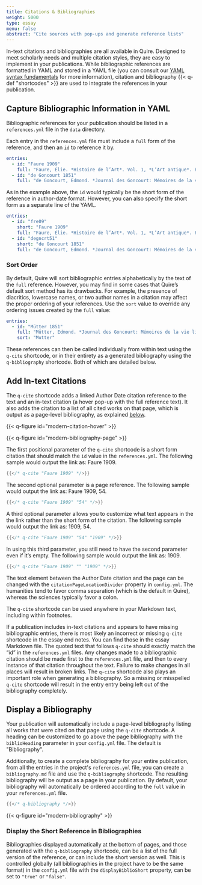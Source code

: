 ```yaml
---
title: Citations & Bibliographies
weight: 5000
type: essay
menu: false
abstract: "Cite sources with pop-ups and generate reference lists"
---
```


In-text citations and bibliographies are all available in Quire. Designed to meet scholarly needs and multiple citation styles, they are easy to implement in your publications. While bibliographic references are formatted in YAML and stored in a YAML file (you can consult our [YAML syntax fundamentals](/docs-v0/fundamentals/) for more information), citation and bibliography {{< q-def "shortcodes" >}} are used to integrate the references in your publication.

## Capture Bibliographic Information in YAML

Bibliographic references for your publication should be listed in a `references.yml` file in the `data` directory.

Each entry in the `references.yml` file must include a `full` form of the reference, and then an `id` to reference it by.

```yaml
entries:
  - id: "Faure 1909"
    full: "Faure, Élie. *Histoire de l’Art*. Vol. 1, *L’Art antique*. Paris: Gallimard, 1909"
  - id: "de Goncourt 1851"
    full: "de Goncourt, Edmond. *Journal des Goncourt: Mémoires de la vie littéraire.* Paris; G. Charpentier et cie, 1851."
```

As in the example above, the `id` would typically be the short form of the reference in author-date format. However, you can also specify the short form as a separate line of the YAML.

```yaml
entries:
  - id: "fre09"
    short: "Faure 1909"
    full: "Faure, Élie. *Histoire de l’Art*. Vol. 1, *L’Art antique*. Paris: Gallimard, 1909"
  - id: "degncrt51"
    short: "de Goncourt 1851"
    full: "de Goncourt, Edmond. *Journal des Goncourt: Mémoires de la vie littéraire.* Paris; G. Charpentier et cie, 1851."
```

### Sort Order

By default, Quire will sort bibliographic entries alphabetically by the text of the `full` reference. However, you may find in some cases that Quire’s default sort method has its drawbacks. For example, the presence of diacritics, lowercase names, or two author names in a citation may affect the proper ordering of your references. Use the `sort` value to override any ordering issues created by the `full` value:

```yaml
entries:
  - id: "Mütter 1851"
    full: "Mütter, Edmond. *Journal des Goncourt: Mémoires de la vie littéraire.* Paris; G. Charpentier et cie, 1851."
    sort: "Mutter"
```

These references can then be called individually from within text using the `q-cite` shortcode, or in their entirety as a generated bibliography using the `q-bibliography` shortcode. Both of which are detailed below.

## Add In-text Citations

The `q-cite` shortcode adds a linked Author Date citation reference to the text and an in-text citation (a hover pop-up with the full reference text). It also adds the citation to a list of all cited works on that page, which is output as a page-level bibliography, as explained [below](#display-a-bibliography).

{{< q-figure id="modern-citation-hover" >}}

{{< q-figure id="modern-bibliography-page" >}}

The first positional parameter of the `q-cite` shortcode is a short form citation that should match the `id` value in the `references.yml`. The following sample would output the link as: Faure 1909.

```go
{{</* q-cite "Faure 1909" */>}}
```

The second optional parameter is a page reference. The following sample would output the link as: Faure 1909, 54.

```go
{{</* q-cite "Faure 1909" "54" */>}}
```

A third optional parameter allows you to customize what text appears in the the link rather than the short form of the citation. The following sample would output the link as: 1909, 54.

```go
{{</* q-cite "Faure 1909" "54" "1909" */>}}
```

In using this third parameter, you still need to have the second parameter even if it’s empty. The following sample would output the link as: 1909.

```go
{{</* q-cite "Faure 1909" "" "1909" */>}}
```

The text element between the Author Date citation and the page can be changed with the `citationPageLocationDivider` property in `config.yml`. The humanities tend to favor comma separation (which is the default in Quire), whereas the sciences typically favor a colon.

The `q-cite` shortcode can be used anywhere in your Markdown text, including within footnotes.

If a publication includes in-text citations and appears to have missing bibliographic entries, there is most likely an incorrect or missing `q-cite` shortcode in the essay end notes. You can find those in the essay Markdown file. The quoted text that follows `q-cite` should exactly match the “id” in the `references.yml` files. Any changes made to a bibliographic citation should be made first to the `references.yml` file, and then to every instance of that citation throughout the text. Failure to make changes in all places will result in broken links. The `q-cite` shortcode also plays an important role when generating a bibliography. So a missing or misspelled `q-cite` shortcode will result in the entry entry being left out of the bibliography completely.



## Display a Bibliography

Your publication will automatically include a page-level bibliography listing all works that were cited on that page using the `q-cite` shortcode. A heading can be customized to go above the page bibliography with the `biblioHeading` parameter in your `config.yml` file. The default is "Bibliography".

Additionally, to create a complete bibliography for your entire publication, from all the entries in the project's `references.yml` file, you can create a `bibliography.md` file and use the `q-bibliography` shortcode. The resulting bibliography will be output as a page in your publication. By default, your bibliography will automatically be ordered according to the `full` value in your `references.yml` file.  

```go
{{</* q-bibliography */>}}
```

{{< q-figure id="modern-bibliography" >}}


### Display the Short Reference in Bibliographies

Bibliographies displayed automatically at the bottom of pages, and those generated with the `q-bibliography` shortcode, can be a list of the full version of the reference, or can include the short version as well. This is controlled globally (all bibliographies in the project have to be the same format) in the `config.yml` file with the `displayBiblioShort` property, can be set to `"true"` or `"false"`.
